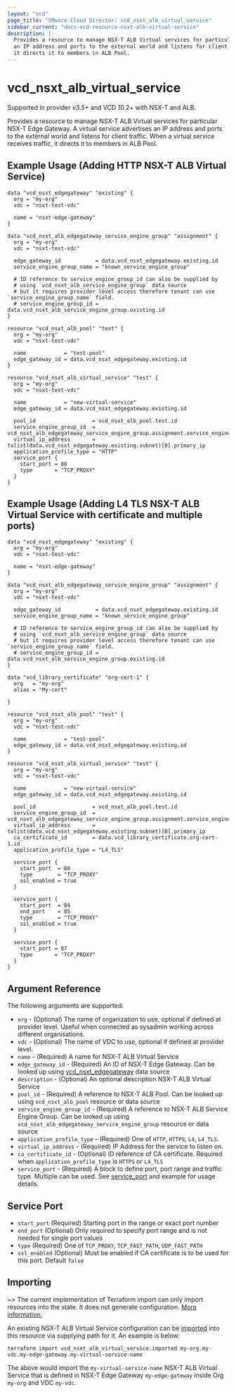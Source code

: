 ```yaml
---
layout: "vcd"
page_title: "VMware Cloud Director: vcd_nsxt_alb_virtual_service"
sidebar_current: "docs-vcd-resource-nsxt-alb-virtual-service"
description: |-
  Provides a resource to manage NSX-T ALB Virtual services for particular NSX-T Edge Gateway. A virtual service advertises
  an IP address and ports to the external world and listens for client traffic. When a virtual service receives traffic,
  it directs it to members in ALB Pool.
---
```


# vcd\_nsxt\_alb\_virtual\_service

Supported in provider *v3.5+* and VCD 10.2+ with NSX-T and ALB.

Provides a resource to manage NSX-T ALB Virtual services for particular NSX-T Edge Gateway. A virtual service advertises
an IP address and ports to the external world and listens for client traffic. When a virtual service receives traffic,
it directs it to members in ALB Pool.

## Example Usage (Adding HTTP NSX-T ALB Virtual Service)
```hcl
data "vcd_nsxt_edgegateway" "existing" {
  org = "my-org"
  vdc = "nsxt-test-vdc"

  name = "nsxt-edge-gateway"
}

data "vcd_nsxt_alb_edgegateway_service_engine_group" "assignment" {
  org = "my-org"
  vdc = "nsxt-test-vdc"

  edge_gateway_id           = data.vcd_nsxt_edgegateway.existing.id
  service_engine_group_name = "known_service_engine_group"

  # ID reference to service_engine_group_id can also be supplied by 
  # using `vcd_nsxt_alb_service_engine_group` data source
  # but it requires provider level access therefore tenant can use `service_engine_group_name` field.
  # service_engine_group_id = data.vcd_nsxt_alb_service_engine_group.existing.id
}

resource "vcd_nsxt_alb_pool" "test" {
  org = "my-org"
  vdc = "nsxt-test-vdc"

  name            = "test-pool"
  edge_gateway_id = data.vcd_nsxt_edgegateway.existing.id
}

resource "vcd_nsxt_alb_virtual_service" "test" {
  org = "my-org"
  vdc = "nsxt-test-vdc"

  name            = "new-virtual-service"
  edge_gateway_id = data.vcd_nsxt_edgegateway.existing.id

  pool_id                  = vcd_nsxt_alb_pool.test.id
  service_engine_group_id  = vcd_nsxt_alb_edgegateway_service_engine_group.assignment.service_engine_group_id
  virtual_ip_address       = tolist(data.vcd_nsxt_edgegateway.existing.subnet)[0].primary_ip
  application_profile_type = "HTTP"
  service_port {
    start_port = 80
    type       = "TCP_PROXY"
  }
}
```

## Example Usage (Adding L4 TLS NSX-T ALB Virtual Service with certificate and multiple ports)
```hcl
data "vcd_nsxt_edgegateway" "existing" {
  org = "my-org"
  vdc = "nsxt-test-vdc"

  name = "nsxt-edge-gateway"
}

data "vcd_nsxt_alb_edgegateway_service_engine_group" "assignment" {
  org = "my-org"
  vdc = "nsxt-test-vdc"

  edge_gateway_id           = data.vcd_nsxt_edgegateway.existing.id
  service_engine_group_name = "known_service_engine_group"

  # ID reference to service_engine_group_id can also be supplied by 
  # using `vcd_nsxt_alb_service_engine_group` data source
  # but it requires provider level access therefore tenant can use `service_engine_group_name` field.
  # service_engine_group_id = data.vcd_nsxt_alb_service_engine_group.existing.id
}

data "vcd_library_certificate" "org-cert-1" {
  org   = "my-org"
  alias = "My-cert"

}

resource "vcd_nsxt_alb_pool" "test" {
  org = "my-org"
  vdc = "nsxt-test-vdc"

  name            = "test-pool"
  edge_gateway_id = data.vcd_nsxt_edgegateway.existing.id
}

resource "vcd_nsxt_alb_virtual_service" "test" {
  org = "my-org"
  vdc = "nsxt-test-vdc"

  name            = "new-virtual-service"
  edge_gateway_id = data.vcd_nsxt_edgegateway.existing.id

  pool_id                  = vcd_nsxt_alb_pool.test.id
  service_engine_group_id  = vcd_nsxt_alb_edgegateway_service_engine_group.assignment.service_engine_group_id
  virtual_ip_address       = tolist(data.vcd_nsxt_edgegateway.existing.subnet)[0].primary_ip
  ca_certificate_id        = data.vcd_library_certificate.org-cert-1.id
  application_profile_type = "L4_TLS"

  service_port {
    start_port  = 80
    type        = "TCP_PROXY"
    ssl_enabled = true
  }

  service_port {
    start_port  = 84
    end_port    = 85
    type        = "TCP_PROXY"
    ssl_enabled = true
  }

  service_port {
    start_port = 87
    type       = "TCP_PROXY"
  }
}
```

## Argument Reference

The following arguments are supported:

* `org` - (Optional) The name of organization to use, optional if defined at provider level. Useful
  when connected as sysadmin working across different organisations.
* `vdc` - (Optional) The name of VDC to use, optional if defined at provider level.
* `name` - (Required) A name for NSX-T ALB Virtual Service
* `edge_gateway_id` - (Required) An ID of NSX-T Edge Gateway. Can be looked up using
  [vcd_nsxt_edgegateway](/providers/vmware/vcd/latest/docs/data-sources/nsxt_edgegateway) data source
* `description` - (Optional) An optional description NSX-T ALB Virtual Service
* `pool_id` - (Required) A reference to NSX-T ALB Pool. Can be looked up using `vcd_nsxt_alb_pool` resource or data
  source
* `service_engine_group_id` - (Required) A reference to NSX-T ALB Service Engine Group. Can be looked up using
  `vcd_nsxt_alb_edgegateway_service_engine_group` resource or data source
* `application_profile_type` - (Required) One of `HTTP`, `HTTPS`, `L4`, `L4_TLS`. 
* `virtual_ip_address` - (Required) IP Address for the service to listen on.
* `ca_certificate_id` - (Optional) ID reference of CA certificate. Required when `application_profile_type` is `HTTPS`
  or `L4_TLS`
* `service_port` - (Required) A block to define port, port range and traffic type. Multiple can be used. See
  [service_port](#service-port-block) and example for usage details.


<a id="service-port-block"></a>
## Service Port

* `start_port` (Required) Starting port in the range or exact port number
* `end_port` (Optional) Only required to specify port range and is not needed for single port values
* `type` (Required) One of `TCP_PROXY`, `TCP_FAST_PATH`, `UDP_FAST_PATH`
* `ssl_enabled` (Optional) Must be enabled if CA certificate is to be used for this port. Default `false`

## Importing

~> The current implementation of Terraform import can only import resources into the state.
It does not generate configuration. [More information.](https://www.terraform.io/docs/import/)

An existing NSX-T ALB Virtual Service configuration can be [imported][docs-import] into this resource
via supplying path for it. An example is below:

[docs-import]: https://www.terraform.io/docs/import/

```
terraform import vcd_nsxt_alb_virtual_service.imported my-org.my-vdc.my-edge-gateway.my-virtual-service-name
```

The above would import the `my-virtual-service-name` NSX-T ALB Virtual Service that is defined in NSX-T Edge Gateway
`my-edge-gateway` inside Org `my-org` and VDC `my-vdc`.
